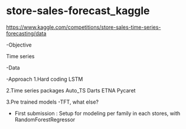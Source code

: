 # store-sales-forecast_kaggle

https://www.kaggle.com/competitions/store-sales-time-series-forecasting/data

-Objective

Time series

-Data

-Approach
1.Hard coding
LSTM

2.Time series packages
Auto_TS
Darts
ETNA
Pycaret

3.Pre trained models
-TFT, what else?


- First submission : Setup for modeling per family in each stores, with RandomForestRegressor
